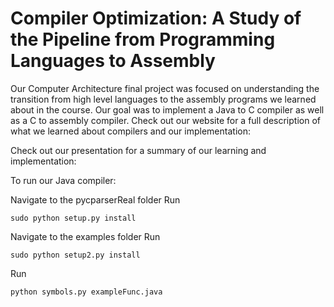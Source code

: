 # Compiler Optimization: A Study of the Pipeline from Programming Languages to Assembly

Our Computer Architecture final project was focused on understanding the transition from high level languages to the assembly programs we learned about in the course. Our goal was to implement a Java to C compiler as well as a C to assembly compiler. Check out our website for a full description of what we learned about compilers and our implementation: 

Check out our presentation for a summary of our learning and implementation:

To run our Java compiler:

Navigate to the pycparserReal folder
Run 
```
sudo python setup.py install
```
Navigate to the examples folder
Run
```
sudo python setup2.py install
```
Run
```
python symbols.py exampleFunc.java
```
